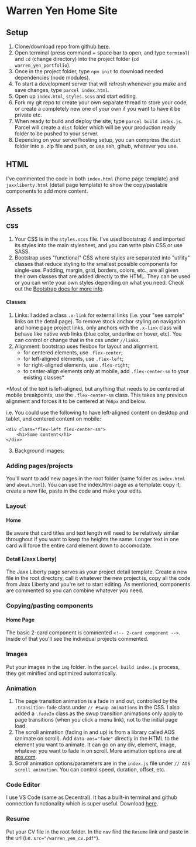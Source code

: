 # Warren Yen Home Site

## Setup

1. Clone/download repo from github [here](https://github.com/masonmedia/warren_yen_portfolio).
2. Open terminal (press command + space bar to open, and type `terminal`) and `cd` (change directory) into the project folder (`cd warren_yen_portfolio`).
3. Once in the project folder, type `npm init` to download needed dependencies (node modules).
4. To start a development server that will refresh whenever you make and save changes, type `parcel index.html`.
5. Open up `index.html`, `styles.scss` and start editing.
6. Fork my git repo to create your own separate thread to store your code, or create a completely new one of your own if you want to have it be private etc.
7. When ready to build and deploy the site, type `parcel build index.js`. Parcel will create a `dist` folder which will be your production ready folder to be pushed to your server. 
8. Depending on your server/hosting setup, you can compress the `dist` folder into a .zip file and push, or use ssh, gihub, whatever
you use.

## HTML

I've commented the code in both `index.html` (home page template) and `jaxxliberty.html` (detail page template) to show the copy/pastable components to add more content. 

## Assets

### CSS

1. Your CSS is in the `styles.scss` file.  I've used bootstrap 4 and imported its styles into the main stylesheet, and you can write plain CSS or use SASS.
2. Bootstrap uses "functional" CSS where styles are separated into "utility" classes that reduce styling to the smallest possible components for single-use. Padding, margin, grid, borders, colors, etc., are all given their own classes that are added directly to the HTML. They can be used or you can write your own styles depending on what you need. Check out the [Bootstrap docs for more info](https://getbootstrap.com/docs/4.4/getting-started/introduction/).

#### Classes

1. Links: I added a class `.x-link` for external links (i.e. your "see sample" links on the detail page). To remove stock anchor styling on navigation and home page project links, only anchors with the `.x-link` class will behave like native web links (blue color, underline on hover, etc). You can control or change that in the css under `//links`. 
2. Alignment: bootstrap uses flexbox for layout and alignment. 
    - for centered elements, use `.flex-center`;
    - for left-aligned elements, use `.flex-left`;
    - for right-aligned elements, use `.flex-right`;
    - to center-align elements only at mobile, add `.flex-center-sm` to your existing classes*

*Most of the text is left-aligned, but anything that needs to be centered at mobile breakpoints, use the `.flex-center-sm` class. This takes any previous alignment and forces it to be centered at `768px` and below.

i.e. You could use the following to have left-aligned content on desktop and tablet, and centered content on mobile:

```
<div class="flex-left flex-center-sm">
    <h1>Some content</h1>
</div>
```
3. Background images:  


### Adding pages/projects

You'll want to add new pages in the root folder (same folder as `index.html` and `about.html`). You can use the index.html page as a template: copy it, create a new file, paste in the code and make your edits.

### Layout

#### Home

Be aware that card titles and text length will need to be relatively similar throughout if you want to keep the heights the same. Longer text in one card will force the entire card element down to accomodate.

#### Detail [Jaxx Liberty]

The Jaxx Liberty page serves as your project detail template. Create a new file in the root directory, call it whatever the new project is, copy all the code from Jaxx Liberty and you're set to start editing. As mentioned, components are commented so you can combine whatever you need.

### Copying/pasting components

#### Home Page

The basic 2-card component is commented `<!-- 2-card component -->`. Inside of that you'll see the individual projects commented.

### Images

Put your images in the `img` folder. In the `parcel build index.js` process, they get minified and optimized automatically.

### Animation

1. The page transition animation is a fade in and out, controlled by the `.transition-fade` class under `// #swup animations` in the CSS. I also added a `.fadeIn` class as the swup transition animations only apply to page transitions (when you click a menu link), not to the initial page load. 
2. The scroll animation (fading in and up) is from a library called AOS (animate on scroll). Add `data-aos="fade"` directly in the HTML to the element you want to animate. It can go on any div, element, image, whatever you want to fade in on scroll. More animation options are at [aos.com](https://michalsnik.github.io/aos/).
3. Scroll animation options/parameters are in the `index.js` file under `// AOS scroll animation`. You can control speed, duration, offset, etc.

### Code Editor

I use VS Code (same as Decentral). It has a built-in terminal and github connection functionality which is super useful. Download [here](https://code.visualstudio.com/).

### Resume

Put your CV file in the root folder. In the `nav` find the `Resume` link and paste in the url (i.e. `src="/warren_yen_cv.pdf"`).
